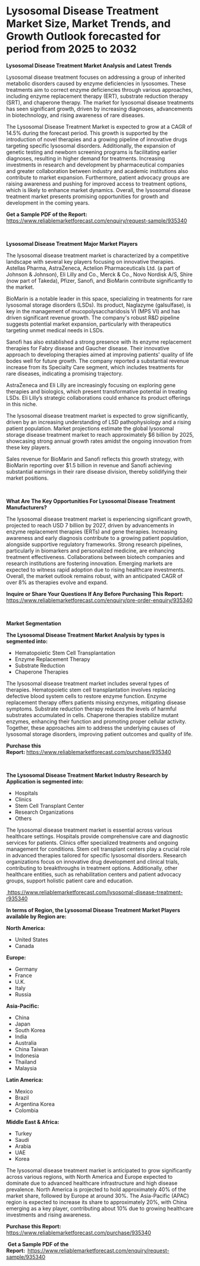 <p><h1>Lysosomal Disease Treatment Market Size, Market Trends, and Growth Outlook forecasted for period from 2025 to 2032</h1></p><p><strong>Lysosomal Disease Treatment Market Analysis and Latest Trends</strong></p>
<p><p>Lysosomal disease treatment focuses on addressing a group of inherited metabolic disorders caused by enzyme deficiencies in lysosomes. These treatments aim to correct enzyme deficiencies through various approaches, including enzyme replacement therapy (ERT), substrate reduction therapy (SRT), and chaperone therapy. The market for lysosomal disease treatments has seen significant growth, driven by increasing diagnoses, advancements in biotechnology, and rising awareness of rare diseases.</p><p>The Lysosomal Disease Treatment Market is expected to grow at a CAGR of 14.5% during the forecast period. This growth is supported by the introduction of novel therapies and a growing pipeline of innovative drugs targeting specific lysosomal disorders. Additionally, the expansion of genetic testing and newborn screening programs is facilitating earlier diagnoses, resulting in higher demand for treatments. Increasing investments in research and development by pharmaceutical companies and greater collaboration between industry and academic institutions also contribute to market expansion. Furthermore, patient advocacy groups are raising awareness and pushing for improved access to treatment options, which is likely to enhance market dynamics. Overall, the lysosomal disease treatment market presents promising opportunities for growth and development in the coming years.</p></p>
<p><strong>Get a Sample PDF of the Report:&nbsp;</strong> <a href="https://www.reliablemarketforecast.com/enquiry/request-sample/935340?utm_campaign=3261&utm_medium=2&utm_source=Github&utm_content=ia&utm_term=18042025&utm_id=lysosomal-disease-treatment">https://www.reliablemarketforecast.com/enquiry/request-sample/935340</a></p>
<p>&nbsp;</p>
<p><strong>Lysosomal Disease Treatment Major Market Players</strong></p>
<p><p>The lysosomal disease treatment market is characterized by a competitive landscape with several key players focusing on innovative therapies. Astellas Pharma, AstraZeneca, Actelion Pharmaceuticals Ltd. (a part of Johnson & Johnson), Eli Lilly and Co., Merck & Co., Novo Nordisk A/S, Shire (now part of Takeda), Pfizer, Sanofi, and BioMarin contribute significantly to the market.</p><p>BioMarin is a notable leader in this space, specializing in treatments for rare lysosomal storage disorders (LSDs). Its product, Naglazyme (galsulfase), is key in the management of mucopolysaccharidosis VI (MPS VI) and has driven significant revenue growth. The company's robust R&D pipeline suggests potential market expansion, particularly with therapeutics targeting unmet medical needs in LSDs.</p><p>Sanofi has also established a strong presence with its enzyme replacement therapies for Fabry disease and Gaucher disease. Their innovative approach to developing therapies aimed at improving patients' quality of life bodes well for future growth. The company reported a substantial revenue increase from its Specialty Care segment, which includes treatments for rare diseases, indicating a promising trajectory.</p><p>AstraZeneca and Eli Lilly are increasingly focusing on exploring gene therapies and biologics, which present transformative potential in treating LSDs. Eli Lilly’s strategic collaborations could enhance its product offerings in this niche.</p><p>The lysosomal disease treatment market is expected to grow significantly, driven by an increasing understanding of LSD pathophysiology and a rising patient population. Market projections estimate the global lysosomal storage disease treatment market to reach approximately $6 billion by 2025, showcasing strong annual growth rates amidst the ongoing innovation from these key players.</p><p>Sales revenue for BioMarin and Sanofi reflects this growth strategy, with BioMarin reporting over $1.5 billion in revenue and Sanofi achieving substantial earnings in their rare disease division, thereby solidifying their market positions.</p></p>
<p>&nbsp;</p>
<p><strong>What Are The Key Opportunities For Lysosomal Disease Treatment Manufacturers?</strong></p>
<p><p>The lysosomal disease treatment market is experiencing significant growth, projected to reach USD 7 billion by 2027, driven by advancements in enzyme replacement therapies (ERTs) and gene therapies. Increasing awareness and early diagnosis contribute to a growing patient population, alongside supportive regulatory frameworks. Strong research pipelines, particularly in biomarkers and personalized medicine, are enhancing treatment effectiveness. Collaborations between biotech companies and research institutions are fostering innovation. Emerging markets are expected to witness rapid adoption due to rising healthcare investments. Overall, the market outlook remains robust, with an anticipated CAGR of over 8% as therapies evolve and expand.</p></p>
<p><strong>Inquire or Share Your Questions If Any Before Purchasing This Report:</strong> <a href="https://www.reliablemarketforecast.com/enquiry/pre-order-enquiry/935340?utm_campaign=3261&utm_medium=2&utm_source=Github&utm_content=ia&utm_term=18042025&utm_id=lysosomal-disease-treatment">https://www.reliablemarketforecast.com/enquiry/pre-order-enquiry/935340</a></p>
<p>&nbsp;</p>
<p><strong>Market Segmentation</strong></p>
<p><strong>The Lysosomal Disease Treatment Market Analysis by types is segmented into:</strong></p>
<p><ul><li>Hematopoietic Stem Cell Transplantation</li><li>Enzyme Replacement Therapy</li><li>Substrate Reduction</li><li>Chaperone Therapies</li></ul></p>
<p><p>The lysosomal disease treatment market includes several types of therapies. Hematopoietic stem cell transplantation involves replacing defective blood system cells to restore enzyme function. Enzyme replacement therapy offers patients missing enzymes, mitigating disease symptoms. Substrate reduction therapy reduces the levels of harmful substrates accumulated in cells. Chaperone therapies stabilize mutant enzymes, enhancing their function and promoting proper cellular activity. Together, these approaches aim to address the underlying causes of lysosomal storage disorders, improving patient outcomes and quality of life.</p></p>
<p><strong>Purchase this Report:&nbsp;</strong><a href="https://www.reliablemarketforecast.com/purchase/935340?utm_campaign=3261&utm_medium=2&utm_source=Github&utm_content=ia&utm_term=18042025&utm_id=lysosomal-disease-treatment">https://www.reliablemarketforecast.com/purchase/935340</a></p>
<p>&nbsp;</p>
<p><strong>The Lysosomal Disease Treatment Market Industry Research by Application is segmented into:</strong></p>
<p><ul><li>Hospitals</li><li>Clinics</li><li>Stem Cell Transplant Center</li><li>Research Organizations</li><li>Others</li></ul></p>
<p><p>The lysosomal disease treatment market is essential across various healthcare settings. Hospitals provide comprehensive care and diagnostic services for patients. Clinics offer specialized treatments and ongoing management for conditions. Stem cell transplant centers play a crucial role in advanced therapies tailored for specific lysosomal disorders. Research organizations focus on innovative drug development and clinical trials, contributing to breakthroughs in treatment options. Additionally, other healthcare entities, such as rehabilitation centers and patient advocacy groups, support holistic patient care and education.</p></p>
<p><a href="https://www.reliablemarketforecast.com/lysosomal-disease-treatment-r935340?utm_campaign=3261&utm_medium=2&utm_source=Github&utm_content=ia&utm_term=18042025&utm_id=lysosomal-disease-treatment">&nbsp;https://www.reliablemarketforecast.com/lysosomal-disease-treatment-r935340</a></p>
<p><strong>In terms of Region, the Lysosomal Disease Treatment Market Players available by Region are:</strong></p>
<p>
    <p> <strong> North America: </strong>
        <ul>
            <li>United States</li>
            <li>Canada</li>
        </ul>
        </p> 
    <p> <strong> Europe: </strong>
        <ul>
            <li>Germany</li>
            <li>France</li>
            <li>U.K.</li>
            <li>Italy</li>
            <li>Russia</li>
        </ul>
        </p> 
    <p> <strong> Asia-Pacific: </strong>
        <ul>
            <li>China</li>
            <li>Japan</li>
            <li>South Korea</li>
            <li>India</li>
            <li>Australia</li>
            <li>China Taiwan</li>
            <li>Indonesia</li>
            <li>Thailand</li>
            <li>Malaysia</li>
        </ul>
        </p> 
    <p> <strong> Latin America: </strong>
        <ul>
            <li>Mexico</li>
            <li>Brazil</li>
            <li>Argentina Korea</li>
            <li>Colombia</li>
        </ul>
        </p> 
    <p> <strong> Middle East & Africa: </strong>
        <ul>
            <li>Turkey</li>
            <li>Saudi</li>
            <li>Arabia</li>
            <li>UAE</li>
            <li>Korea</li>
        </ul>
    </p>
    </p>
<p><p>The lysosomal disease treatment market is anticipated to grow significantly across various regions, with North America and Europe expected to dominate due to advanced healthcare infrastructure and high disease prevalence. North America is projected to hold approximately 40% of the market share, followed by Europe at around 30%. The Asia-Pacific (APAC) region is expected to increase its share to approximately 20%, with China emerging as a key player, contributing about 10% due to growing healthcare investments and rising awareness.</p></p>
<p><strong>Purchase this Report: </strong><a href="https://www.reliablemarketforecast.com/purchase/935340?utm_campaign=3261&utm_medium=2&utm_source=Github&utm_content=ia&utm_term=18042025&utm_id=lysosomal-disease-treatment">https://www.reliablemarketforecast.com/purchase/935340</a></p>
<p>&nbsp;<strong>Get a Sample PDF of the Report:&nbsp;&nbsp;</strong><a href="https://www.reliablemarketforecast.com/enquiry/request-sample/935340?utm_campaign=3261&utm_medium=2&utm_source=Github&utm_content=ia&utm_term=18042025&utm_id=lysosomal-disease-treatment">https://www.reliablemarketforecast.com/enquiry/request-sample/935340</a></p>
<p><strong></strong></p>
<p><p></p><p></p><p></p></p>